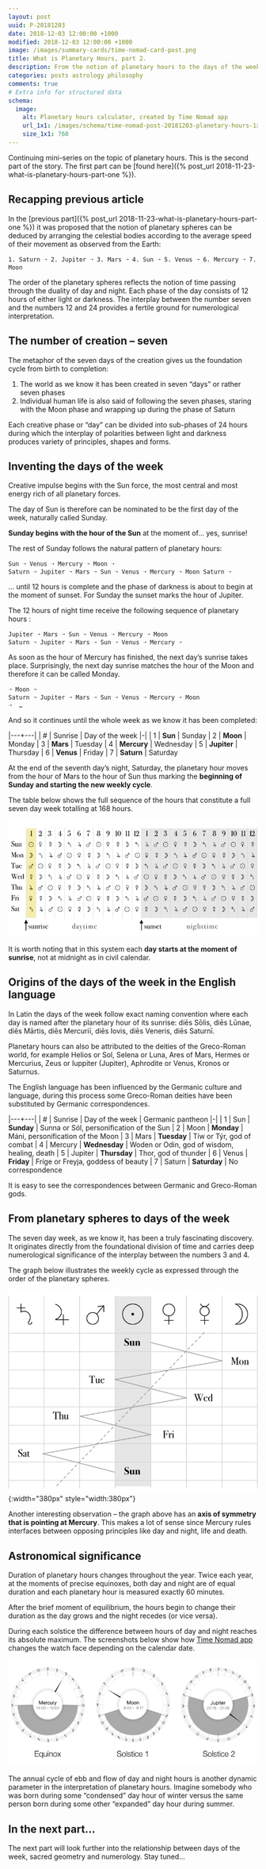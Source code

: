 ```yaml
---
layout: post
uuid: P-20181203
date: 2018-12-03 12:00:00 +1000
modified: 2018-12-03 12:00:00 +1000
image: /images/summary-cards/time-nomad-card-post.png
title: What is Planetary Hours, part 2.
description: From the notion of planetary hours to the days of the week, the seven planetary spheres can be found in each major division of time.
categories: posts astrology philosophy
comments: true
# Extra info for structured data
schema:
  image:
    alt: Planetary hours calculator, created by Time Nomad app
    url_1x1: /images/schema/time-nomad-post-20181203-planetary-hours-1x1.jpg
    size_1x1: 760
---
```


Continuing mini-series on the topic of planetary hours. This is the second part of the story. The first part can be [found here]({% post_url 2018-11-23-what-is-planetary-hours-part-one %}).

## Recapping previous article

In the [previous part]({% post_url 2018-11-23-what-is-planetary-hours-part-one %}) it was proposed that the notion of planetary spheres can be deduced by arranging the celestial bodies according to the average speed of their movement as observed from the Earth:

```
1. Saturn ➝ 2. Jupiter ➝ 3. Mars ➝ 4. Sun ➝ 5. Venus ➝ 6. Mercury ➝ 7. Moon
```

The order of the planetary spheres reflects the notion of time passing through the duality of day and night. Each phase of the day consists of 12 hours of either light or darkness. The interplay between the number seven and the numbers 12 and 24 provides a fertile ground for numerological interpretation.

## The number of creation – seven

The metaphor of the seven days of the creation gives us the foundation cycle from birth to completion:

1. The world as we know it has been created in seven “days” or rather seven phases
2. Individual human life is also said of following the seven phases, staring with the Moon phase and wrapping up during the phase of Saturn 

Each creative phase or “day” can be divided into sub-phases of 24 hours during which the interplay of polarities between light and darkness produces variety of principles, shapes and forms.

## Inventing the days of the week

Creative impulse begins with the Sun force, the most central and most energy rich of all planetary forces.

The day of Sun is therefore can be nominated to be the first day of the week, naturally called Sunday.

**Sunday begins with the hour of the Sun** at the moment of… yes, sunrise! 

The rest of Sunday follows the natural pattern of planetary hours:

```
Sun ➝ Venus ➝ Mercury ➝ Moon ➝ 
Saturn ➝ Jupiter ➝ Mars ➝ Sun ➝ Venus ➝ Mercury ➝ Moon Saturn ➝
```

… until 12 hours is complete and the phase of darkness is about to begin at the moment of sunset. For Sunday the sunset marks the hour of Jupiter.

The 12 hours of night time receive the following sequence of planetary hours :

```
Jupiter ➝ Mars ➝ Sun ➝ Venus ➝ Mercury ➝ Moon 
Saturn ➝ Jupiter ➝ Mars ➝ Sun ➝ Venus ➝ Mercury ➝ 
```

As soon as the hour of Mercury has finished, the next day’s sunrise takes place. Surprisingly, the next day sunrise matches the hour of the Moon and therefore it can be called Monday.

```
➝ Moon ➝ 
Saturn ➝ Jupiter ➝ Mars ➝ Sun ➝ Venus ➝ Mercury ➝ Moon 
➝  … 
```

And so it continues until the whole week as we know it has been completed:

|---+---|
| # | Sunrise | Day of the week
|-|
| 1 | **Sun** | Sunday
| 2 | **Moon** | Monday
| 3 | **Mars** | Tuesday
| 4 | **Mercury** | Wednesday
| 5 | **Jupiter** | Thursday
| 6 | **Venus** | Friday
| 7 | **Saturn** | Saturday

At the end of the seventh day’s night, Saturday, the planetary hour moves from the hour of Mars to the hour of Sun thus marking the **beginning of Sunday and starting the new weekly cycle**.

The table below shows the full sequence of the hours that constitute a full seven day week totalling at 168 hours.

![Planetary hours and the days of the week](/images/illustrations/time-nomad-fig-planetary-hours-weekdays-table.png "Planetary hours and the days of the week")

It is worth noting that in this system each **day starts at the moment of sunrise**, not at midnight as in civil calendar.

## Origins of the days of the week in the English language

In Latin the days of the week follow exact naming convention where each day is named after the planetary hour of its sunrise: diēs Sōlis, diēs Lūnae, diēs Mārtis, diēs Mercuriī, diēs Iovis, diēs Veneris, diēs Saturnī.

Planetary hours can also be attributed to the deities of  the Greco-Roman world, for example Helios or Sol, Selena or Luna, Ares of Mars, Hermes or Mercurius, Zeus or Iuppiter (Jupiter), Aphrodite or Venus, Kronos or Saturnus.

The English language has been influenced by the Germanic culture and language, during this process some Greco-Roman deities have been substituted by Germanic correspondences.

|---+---|
| # | Sunrise | Day of the week | Germanic pantheon
|-|
| 1 | Sun | **Sunday** | Sunna or Sól, personification of the Sun
| 2 | Moon | **Monday** |  Máni, personification of the Moon
| 3 | Mars | **Tuesday** |  Tíw or Týr, god of combat
| 4 | Mercury | **Wednesday** |  Woden or Odin, god of wisdom, healing, death
| 5 | Jupiter | **Thursday** | Thor, god of thunder
| 6 | Venus | **Friday** |  Fríge or Freyja, goddess of beauty
| 7 | Saturn | **Saturday** | No correspondence

It is easy to see the correspondences between Germanic and Greco-Roman gods.

## From planetary spheres to days of the week

The seven day week, as we know it, has been a truly fascinating discovery. It originates directly from the foundational division of time and carries deep numerological significance of the interplay between the numbers 3 and 4.

The graph below illustrates the weekly cycle as expressed through the order of the planetary spheres.

![Graph of cycle of planetary hours and corresponding days of the week](/images/illustrations/time-nomad-fig-planetary-hours-weekdays-graph.png "Graph of cycle of planetary hours and corresponding days of the week"){:width="380px" style="width:380px"}

Another interesting observation – the graph above has an **axis of symmetry that is pointing at Mercury**. This makes a lot of sense since Mercury rules interfaces between opposing principles like day and night, life and death. 

## Astronomical significance

Duration of planetary hours changes throughout the year. Twice each year, at the moments of precise equinoxes, both day and night are of equal duration and each planetary hour is measured exactly 60 minutes. 

After the brief moment of equilibrium, the hours begin to change their duration as the day grows and the night recedes (or vice versa). 

During each solstice the difference between hours of day and night reaches its absolute maximum. The screenshots below show how [Time Nomad app](https://timenomad.app) changes the watch face depending on the calendar date.

![Duration of planetary hours during equinoxes and solstices](/images/illustrations/time-nomad-fig-planetary-hours-equinox-solstice.png "Duration of planetary hours during equinoxes and solstices")

The annual cycle of ebb and flow of day and night hours is another dynamic parameter in the interpretation of planetary hours. Imagine somebody who was born during some “condensed” day hour of winter versus the same person born during some other “expanded” day hour during summer.

## In the next part…

The next part will look further into the relationship between days of the week, sacred geometry and numerology. Stay tuned… 